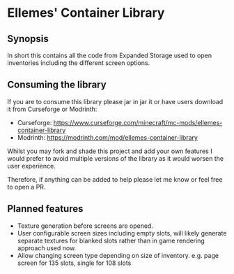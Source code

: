 # Ellemes' Container Library
## Synopsis
In short this contains all the code from Expanded Storage used to open inventories including the different screen options.

## Consuming the library
If you are to consume this library please jar in jar it or have users download it from Curseforge or Modrinth:
- Curseforge: https://www.curseforge.com/minecraft/mc-mods/ellemes-container-library
- Modrinth: https://modrinth.com/mod/ellemes-container-library

Whilst you may fork and shade this project and add your own features I would prefer to avoid multiple versions of the library as it would worsen the user experience.

Therefore, if anything can be added to help please let me know or feel free to open a PR.

## Planned features
- Texture generation before screens are opened.
- User configurable screen sizes including empty slots, will likely generate separate textures for blanked slots rather than in game rendering approach used now.
- Allow changing screen type depending on size of inventory. e.g. page screen for 135 slots, single for 108 slots

